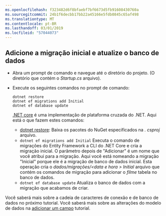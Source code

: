 ```yaml
---
ms.openlocfilehash: f323482d6f8bfaebf7bf6673d5fb91608430760a
ms.sourcegitcommit: 24b1f6decbb17bb22a45166e5fdb0845c65af498
ms.translationtype: MT
ms.contentlocale: pt-BR
ms.lasthandoff: 03/01/2019
ms.locfileid: "57044073"
---
```

## <a name="add-initial-migration-and-update-the-database"></a>Adicione a migração inicial e atualize o banco de dados

* Abra um prompt de comando e navegue até o diretório do projeto. (O diretório que contém o *Startup.cs* arquivo).

* Execute os seguintes comandos no prompt de comando:

  ```console
  dotnet restore
  dotnet ef migrations add Initial
  dotnet ef database update
  ```
  
  [.NET core](/dotnet/core/tools/index) é uma implementação de plataforma cruzada do .NET. Aqui está o que fazem estes comandos:

  * [dotnet restore](/dotnet/core/tools/dotnet-restore): Baixa os pacotes do NuGet especificados na *. csproj* arquivo.
  * `dotnet ef migrations add Initial` Executa o comando de migrações do Entity Framework a CLI do .NET Core e cria a migração inicial. O parâmetro depois de "Adicionar" é um nome que você atribui para a migração. Aqui você está nomeando a migração "Inicial" porque ele é a migração de banco de dados inicial. Esta operação cria o *dados/migrações/\<data e hora > Initial* arquivo que contém os comandos de migração para adicionar o *filme* tabela no banco de dados.
  * `dotnet ef database update`  Atualiza o banco de dados com a migração que acabamos de criar.

Você saberá mais sobre a cadeia de caracteres de conexão e de banco de dados no próximo tutorial. Você saberá mais sobre as alterações do modelo de dados na [adicionar um campo](xref:tutorials/first-mvc-app/new-field) tutorial.
